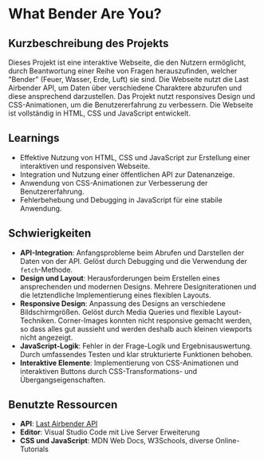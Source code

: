 # What Bender Are You?

## Kurzbeschreibung des Projekts
Dieses Projekt ist eine interaktive Webseite, die den Nutzern ermöglicht, durch Beantwortung einer Reihe von Fragen herauszufinden, welcher "Bender" (Feuer, Wasser, Erde, Luft) sie sind. Die Webseite nutzt die Last Airbender API, um Daten über verschiedene Charaktere abzurufen und diese ansprechend darzustellen. Das Projekt nutzt responsives Design und CSS-Animationen, um die Benutzererfahrung zu verbessern. Die Webseite ist vollständig in HTML, CSS und JavaScript entwickelt.

## Learnings
- Effektive Nutzung von HTML, CSS und JavaScript zur Erstellung einer interaktiven und responsiven Webseite.
- Integration und Nutzung einer öffentlichen API zur Datenanzeige.
- Anwendung von CSS-Animationen zur Verbesserung der Benutzererfahrung.
- Fehlerbehebung und Debugging in JavaScript für eine stabile Anwendung.

## Schwierigkeiten
- **API-Integration**: Anfangsprobleme beim Abrufen und Darstellen der Daten von der API. Gelöst durch Debugging und die Verwendung der `fetch`-Methode.
- **Design und Layout**: Herausforderungen beim Erstellen eines ansprechenden und modernen Designs. Mehrere Designiterationen und die letztendliche Implementierung eines flexiblen Layouts.
- **Responsive Design**: Anpassung des Designs an verschiedene Bildschirmgrößen. Gelöst durch Media Queries und flexible Layout-Techniken. Corner-Images konnten nicht responsive gemacht werden, so dass alles gut aussieht und werden deshalb auch kleinen viewports nicht angezeigt.
- **JavaScript-Logik**: Fehler in der Frage-Logik und Ergebnisauswertung. Durch umfassendes Testen und klar strukturierte Funktionen behoben.
- **Interaktive Elemente**: Implementierung von CSS-Animationen und interaktiven Buttons durch CSS-Transformations- und Übergangseigenschaften.

## Benutzte Ressourcen
- **API**: [Last Airbender API](https://last-airbender-api.fly.dev)
- **Editor**: Visual Studio Code mit Live Server Erweiterung
- **CSS und JavaScript**: MDN Web Docs, W3Schools, diverse Online-Tutorials
